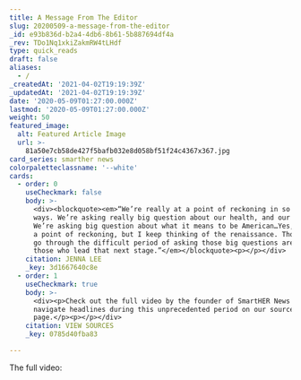 ```yaml
---
title: A Message From The Editor
slug: 20200509-a-message-from-the-editor
_id: e93b836d-b2a4-4db6-8b61-5b887694df4a
_rev: TDo1Nq1xkiZakmRW4tLHdf
type: quick_reads
draft: false
aliases:
  - /
_createdAt: '2021-04-02T19:19:39Z'
_updatedAt: '2021-04-02T19:19:39Z'
date: '2020-05-09T01:27:00.000Z'
lastmod: '2020-05-09T01:27:00.000Z'
weight: 50
featured_image:
  alt: Featured Article Image
  url: >-
    81a50e7cb58de427f5bafb032e8d058bf51f24c4367x367.jpg
card_series: smarther news
colorpaletteclassname: '--white'
cards:
  - order: 0
    useCheckmark: false
    body: >-
      <div><blockquote><em>“We’re really at a point of reckoning in so many
      ways. We’re asking really big question about our health, and our safety.
      We’re asking big question about what it means to be American…Yes, we’re at
      a point of reckoning, but I keep thinking of the renaissance. Those (who)
      go through the difficult period of asking those big questions are often
      those who lead that next stage.”</em></blockquote><p></p></div>
    citation: JENNA LEE
    _key: 3d1667640c8e
  - order: 1
    useCheckmark: true
    body: >-
      <div><p>Check out the full video by the founder of SmartHER News on how to
      navigate headlines during this unprecedented period on our source
      page.</p><p></p></div>
    citation: VIEW SOURCES
    _key: 0785d40fba83

---
```

The full video: